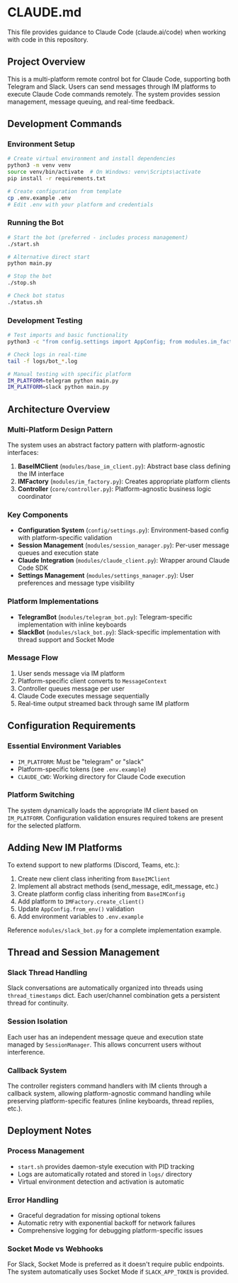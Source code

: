 # CLAUDE.md

This file provides guidance to Claude Code (claude.ai/code) when working with code in this repository.

## Project Overview

This is a multi-platform remote control bot for Claude Code, supporting both Telegram and Slack. Users can send messages through IM platforms to execute Claude Code commands remotely. The system provides session management, message queuing, and real-time feedback.

## Development Commands

### Environment Setup
```bash
# Create virtual environment and install dependencies
python3 -m venv venv
source venv/bin/activate  # On Windows: venv\Scripts\activate
pip install -r requirements.txt

# Create configuration from template
cp .env.example .env
# Edit .env with your platform and credentials
```

### Running the Bot
```bash
# Start the bot (preferred - includes process management)
./start.sh

# Alternative direct start
python main.py

# Stop the bot
./stop.sh

# Check bot status
./status.sh
```

### Development Testing
```bash
# Test imports and basic functionality
python3 -c "from config.settings import AppConfig; from modules.im_factory import IMFactory; print('Imports successful!')"

# Check logs in real-time
tail -f logs/bot_*.log

# Manual testing with specific platform
IM_PLATFORM=telegram python main.py
IM_PLATFORM=slack python main.py
```

## Architecture Overview

### Multi-Platform Design Pattern
The system uses an abstract factory pattern with platform-agnostic interfaces:

1. **BaseIMClient** (`modules/base_im_client.py`): Abstract base class defining the IM interface
2. **IMFactory** (`modules/im_factory.py`): Creates appropriate platform clients
3. **Controller** (`core/controller.py`): Platform-agnostic business logic coordinator

### Key Components

- **Configuration System** (`config/settings.py`): Environment-based config with platform-specific validation
- **Session Management** (`modules/session_manager.py`): Per-user message queues and execution state
- **Claude Integration** (`modules/claude_client.py`): Wrapper around Claude Code SDK
- **Settings Management** (`modules/settings_manager.py`): User preferences and message type visibility

### Platform Implementations
- **TelegramBot** (`modules/telegram_bot.py`): Telegram-specific implementation with inline keyboards
- **SlackBot** (`modules/slack_bot.py`): Slack-specific implementation with thread support and Socket Mode

### Message Flow
1. User sends message via IM platform
2. Platform-specific client converts to `MessageContext`
3. Controller queues message per user
4. Claude Code executes message sequentially
5. Real-time output streamed back through same IM platform

## Configuration Requirements

### Essential Environment Variables
- `IM_PLATFORM`: Must be "telegram" or "slack"
- Platform-specific tokens (see `.env.example`)
- `CLAUDE_CWD`: Working directory for Claude Code execution

### Platform Switching
The system dynamically loads the appropriate IM client based on `IM_PLATFORM`. Configuration validation ensures required tokens are present for the selected platform.

## Adding New IM Platforms

To extend support to new platforms (Discord, Teams, etc.):

1. Create new client class inheriting from `BaseIMClient`
2. Implement all abstract methods (send_message, edit_message, etc.)
3. Create platform config class inheriting from `BaseIMConfig`
4. Add platform to `IMFactory.create_client()`
5. Update `AppConfig.from_env()` validation
6. Add environment variables to `.env.example`

Reference `modules/slack_bot.py` for a complete implementation example.

## Thread and Session Management

### Slack Thread Handling
Slack conversations are automatically organized into threads using `thread_timestamps` dict. Each user/channel combination gets a persistent thread for continuity.

### Session Isolation
Each user has an independent message queue and execution state managed by `SessionManager`. This allows concurrent users without interference.

### Callback System
The controller registers command handlers with IM clients through a callback system, allowing platform-agnostic command handling while preserving platform-specific features (inline keyboards, thread replies, etc.).

## Deployment Notes

### Process Management
- `start.sh` provides daemon-style execution with PID tracking
- Logs are automatically rotated and stored in `logs/` directory
- Virtual environment detection and activation is automatic

### Error Handling
- Graceful degradation for missing optional tokens
- Automatic retry with exponential backoff for network failures
- Comprehensive logging for debugging platform-specific issues

### Socket Mode vs Webhooks
For Slack, Socket Mode is preferred as it doesn't require public endpoints. The system automatically uses Socket Mode if `SLACK_APP_TOKEN` is provided.